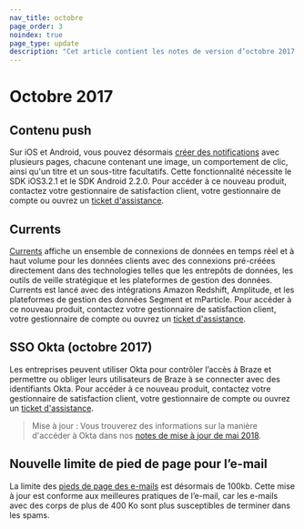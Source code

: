 ```yaml
---
nav_title: octobre
page_order: 3
noindex: true
page_type: update
description: "Cet article contient les notes de version d’octobre 2017."
---
```


# Octobre 2017

## Contenu push

Sur iOS et Android, vous pouvez désormais [créer des notifications][74] avec plusieurs pages, chacune contenant une image, un comportement de clic, ainsi qu'un titre et un sous-titre facultatifs. Cette fonctionnalité nécessite le SDK iOS3.2.1 et le SDK Android 2.2.0. Pour accéder à ce nouveau produit, contactez votre gestionnaire de satisfaction client, votre gestionnaire de compte ou ouvrez un [ticket d'assistance][support].

## Currents

[Currents][75] affiche un ensemble de connexions de données en temps réel et à haut volume pour les données clients avec des connexions pré-créées directement dans des technologies telles que les entrepôts de données, les outils de veille stratégique et les plateformes de gestion des données. Currents est lancé avec des intégrations Amazon Redshift, Amplitude, et les plateformes de gestion des données Segment et mParticle. Pour accéder à ce nouveau produit, contactez votre gestionnaire de satisfaction client, votre gestionnaire de compte ou ouvrez un [ticket d'assistance][support].

## SSO Okta (octobre 2017)

Les entreprises peuvent utiliser Okta pour contrôler l’accès à Braze et permettre ou obliger leurs utilisateurs de Braze à se connecter avec des identifiants Okta. Pour accéder à ce nouveau produit, contactez votre gestionnaire de satisfaction client, votre gestionnaire de compte ou ouvrez un [ticket d'assistance][support].

> Mise à jour : Vous trouverez des informations sur la manière d'accéder à Okta dans nos [notes de mise à jour de mai 2018]({{site.baseurl}}/help/release_notes/2017/august/#may-2018).

## Nouvelle limite de pied de page pour l’e-mail

La limite des [pieds de page des e-mails][76] est désormais de 100kb. Cette mise à jour est conforme aux meilleures pratiques de l’e-mail, car les e-mails avec des corps de plus de 400 Ko sont plus susceptibles de terminer dans les spams.

[74]: {{site.baseurl}}/user_guide/message_building_by_channel/push/push_stories/
[75]: {{site.baseurl}}/partners/braze_currents/how_it_works/
[76]: {{site.baseurl}}/user_guide/message_building_by_channel/email/managing_user_subscriptions/#custom-footer
[98]:{{site.baseurl}}/user_guide/onboarding/platform_administrative_features/#authentication-rules
[support]: {{site.baseurl}}/braze_support/
